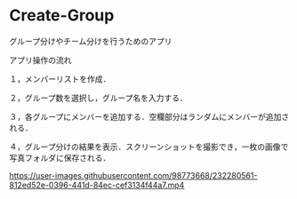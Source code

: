 # Create-Group
グループ分けやチーム分けを行うためのアプリ

アプリ操作の流れ

１，メンバーリストを作成．

２，グループ数を選択し，グループ名を入力する．

３，各グループにメンバーを追加する．空欄部分はランダムにメンバーが追加される．

４，グループ分けの結果を表示．スクリーンショットを撮影でき，一枚の画像で写真フォルダに保存される．


https://user-images.githubusercontent.com/98773668/232280561-812ed52e-0396-441d-84ec-cef3134f44a7.mp4

